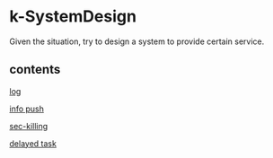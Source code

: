 # k-SystemDesign
Given the situation, try to design a system to provide certain service.

## contents
[log]()

[info push]()

[sec-killing]()

[delayed task]()
